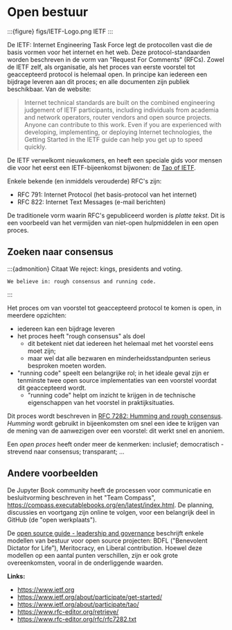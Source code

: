 # Open bestuur

:::{figure} figs/IETF-Logo.png
IETF
:::

De IETF: Internet Engineering Task Force legt de protocollen vast die de basis vormen voor het internet en het web. Deze protocol-standaarden worden beschreven in de vorm van "Request For Comments" (RFCs). Zowel de IETF zelf, als organisatie, als het proces van eerste voorstel tot geaccepteerd protocol is helemaal open. In principe kan iedereen een bijdrage leveren aan dit proces; en alle documenten zijn publiek beschikbaar. Van de website:

> Internet technical standards are built on the combined engineering judgement of IETF participants, including individuals from academia and network operators, router vendors and open source projects. Anyone can contribute to this work. Even if you are experienced with developing, implementing, or deploying Internet technologies, the Getting Started in the IETF guide can help you get up to speed quickly.

De IETF verwelkomt nieuwkomers, en heeft een speciale gids voor mensen die voor het eerst een IETF-bijeenkomst bijwonen: de [Tao of IETF](https://www.ietf.org/about/participate/tao/).

Enkele bekende (en inmiddels verouderde) RFC's zijn:

* RFC 791: Internet Protocol (het basis-protocol van het internet)
* RFC 822: Internet Text Messages (e-mail berichten)

De traditionele vorm waarin RFC's gepubliceerd worden is *platte tekst*. 
Dit is een voorbeeld van het vermijden van niet-open hulpmiddelen in een open proces.

## Zoeken naar consensus

:::{admonition} Citaat
    We reject: kings, presidents and voting.

    We believe in: rough consensus and running code.
:::

Het proces om van voorstel tot geaccepteerd protocol te komen is open, in meerdere opzichten:

* iedereen kan een bijdrage leveren
* het proces heeft "rough consensus" als doel
    * dit betekent niet dat iedereen het helemaal met het voorstel eens moet zijn;
    * maar wel dat alle bezwaren en minderheidsstandpunten serieus besproken moeten worden.
* "running code" speelt een belangrijke rol; in het ideale geval zijn er tenminste twee open source implementaties van een voorstel voordat dit geaccepteerd wordt.
    * "running code" helpt om inzicht te krijgen in de technische eigenschappen van het voorstel in praktijksituaties.
    
Dit proces wordt beschreven in [RFC 7282: Humming and rough consensus](https://www.rfc-editor.org/rfc/rfc7282.txt). *Humming* wordt gebruikt in bijeenkomsten om snel een idee te krijgen van de mening van de aanwezigen over een voorstel: dit werkt snel en anoniem.

Een *open proces* heeft onder meer de kenmerken: inclusief; democratisch - strevend naar consensus; transparant; ...

## Andere voorbeelden 

De Jupyter Book community heeft de processen voor communicatie en besluitvorming beschreven in het "Team Compass", https://compass.executablebooks.org/en/latest/index.html.
De planning, discussies en voortgang zijn online te volgen, voor een belangrijk deel in GitHub (de "open werkplaats").

De [open source guide - leadership and governance](https://opensource.guide/leadership-and-governance/)  beschrijft enkele modellen van bestuur voor open source projecten: BDFL ("Benevolent Dictator for Life”), Meritocracy, en Liberal contribution. Hoewel deze modellen op een aantal punten verschillen, zijn er ook grote overeenkomsten, vooral in de onderliggende waarden.

**Links:**

* https://www.ietf.org
* https://www.ietf.org/about/participate/get-started/
* https://www.ietf.org/about/participate/tao/
* https://www.rfc-editor.org/retrieve/
* https://www.rfc-editor.org/rfc/rfc7282.txt